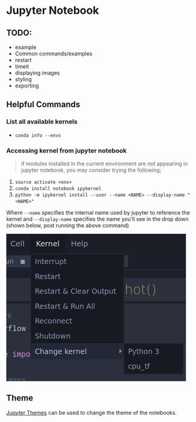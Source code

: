 # Jupyter Notebook

[kernel_install_example]: ./misc/kernel_install.png

## TODO:
- example
- Common commands/examples
 - restart
 - timeit
 - displaying images
- styling
- exporting

## Helpful Commands

### List all available kernels
 - `conda info --envs`


### Accessing kernel from jupyter notebook
> if modules installed in the current environment are not appearing in jupyter notebook, you may consider trying the following;
1. `source activate <env>`
2. `conda install notebook ipykernel`
3. `python -m ipykernel install --user --name <NAME> --display-name "<NAME>"`

Where `--name` specifies the internal name used by jupyter to reference the kernel and `--display-name` specifies the name you'll see in the drop down (shown below, post running the above command)

![kernel selection menu][kernel_install_example]


## Theme

[Jupyter Themes](https://github.com/dunovank/jupyter-themes) can be used to change the theme of the notebooks.